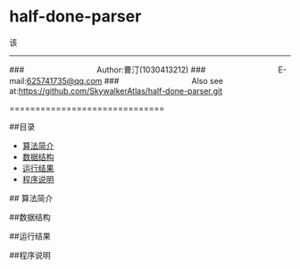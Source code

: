 half-done-parser
==============================
该

****
###　　　　　　　　　 Author:曹汀(1030413212)
###　　　　　　　　　 E-mail:625741735@qq.com
###　　　　　　　　　 Also see at:https://github.com/SkywalkerAtlas/half-done-parser.git

==============================

##<a name="index"/>目录
* [算法简介](#algorithm)
* [数据结构](#ds)
* [运行结果](#result)
* [程序说明](#extrawords)

##<a name = "algorithm"/> 算法简介

##<a name = "ds"/>数据结构

##<a name = "result"/>运行结果

##<a name = "extrawords"/>程序说明